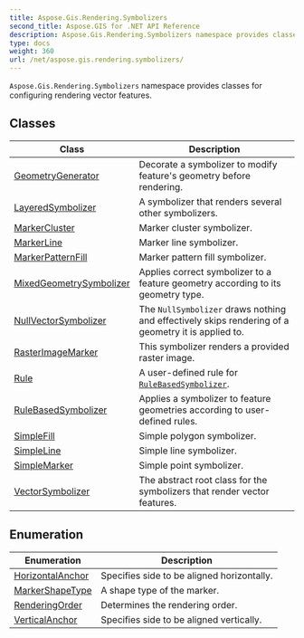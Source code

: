 ```yaml
---
title: Aspose.Gis.Rendering.Symbolizers
second_title: Aspose.GIS for .NET API Reference
description: Aspose.Gis.Rendering.Symbolizers namespace provides classes for configuring rendering vector features.
type: docs
weight: 360
url: /net/aspose.gis.rendering.symbolizers/
---
```

`Aspose.Gis.Rendering.Symbolizers` namespace provides classes for configuring rendering vector features.

## Classes

| Class | Description |
| --- | --- |
| [GeometryGenerator](./geometrygenerator/) | Decorate a symbolizer to modify feature's geometry before rendering. |
| [LayeredSymbolizer](./layeredsymbolizer/) | A symbolizer that renders several other symbolizers. |
| [MarkerCluster](./markercluster/) | Marker cluster symbolizer. |
| [MarkerLine](./markerline/) | Marker line symbolizer. |
| [MarkerPatternFill](./markerpatternfill/) | Marker pattern fill symbolizer. |
| [MixedGeometrySymbolizer](./mixedgeometrysymbolizer/) | Applies correct symbolizer to a feature geometry according to its geometry type. |
| [NullVectorSymbolizer](./nullvectorsymbolizer/) | The `NullSymbolizer` draws nothing and effectively skips rendering of a geometry it is applied to. |
| [RasterImageMarker](./rasterimagemarker/) | This symbolizer renders a provided raster image. |
| [Rule](./rule/) | A user-defined rule for [`RuleBasedSymbolizer`](../aspose.gis.rendering.symbolizers/rulebasedsymbolizer/). |
| [RuleBasedSymbolizer](./rulebasedsymbolizer/) | Applies a symbolizer to feature geometries according to user-defined rules. |
| [SimpleFill](./simplefill/) | Simple polygon symbolizer. |
| [SimpleLine](./simpleline/) | Simple line symbolizer. |
| [SimpleMarker](./simplemarker/) | Simple point symbolizer. |
| [VectorSymbolizer](./vectorsymbolizer/) | The abstract root class for the symbolizers that render vector features. |
## Enumeration

| Enumeration | Description |
| --- | --- |
| [HorizontalAnchor](./horizontalanchor/) | Specifies side to be aligned horizontally. |
| [MarkerShapeType](./markershapetype/) | A shape type of the marker. |
| [RenderingOrder](./renderingorder/) | Determines the rendering order. |
| [VerticalAnchor](./verticalanchor/) | Specifies side to be aligned vertically. |



